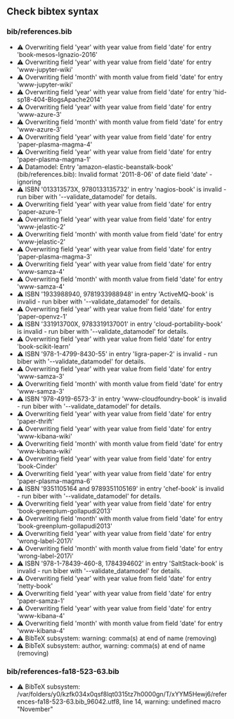 ## Check bibtex syntax


### bib/references.bib

* :warning: Overwriting field 'year' with year value from field 'date' for entry 'book-mesos-Ignazio-2016'
* :warning: Overwriting field 'year' with year value from field 'date' for entry 'www-jupyter-wiki'
* :warning: Overwriting field 'month' with month value from field 'date' for entry 'www-jupyter-wiki'
* :warning: Overwriting field 'year' with year value from field 'date' for entry 'hid-sp18-404-BlogsApache2014'
* :warning: Overwriting field 'year' with year value from field 'date' for entry 'www-azure-3'
* :warning: Overwriting field 'month' with month value from field 'date' for entry 'www-azure-3'
* :warning: Overwriting field 'year' with year value from field 'date' for entry 'paper-plasma-magma-4'
* :warning: Overwriting field 'year' with year value from field 'date' for entry 'paper-plasma-magma-1'
* :warning: Datamodel: Entry 'amazon-elastic-beanstalk-book' (bib/references.bib): Invalid format '2011-8-06' of date field 'date' - ignoring
* :warning: ISBN '013313573X, 9780133135732' in entry 'nagios-book' is invalid - run biber with '--validate_datamodel' for details.
* :warning: Overwriting field 'year' with year value from field 'date' for entry 'paper-azure-1'
* :warning: Overwriting field 'year' with year value from field 'date' for entry 'www-jelastic-2'
* :warning: Overwriting field 'month' with month value from field 'date' for entry 'www-jelastic-2'
* :warning: Overwriting field 'year' with year value from field 'date' for entry 'paper-plasma-magma-3'
* :warning: Overwriting field 'year' with year value from field 'date' for entry 'www-samza-4'
* :warning: Overwriting field 'month' with month value from field 'date' for entry 'www-samza-4'
* :warning: ISBN '1933988940, 9781933988948' in entry 'ActiveMQ-book' is invalid - run biber with '--validate_datamodel' for details.
* :warning: Overwriting field 'year' with year value from field 'date' for entry 'paper-openvz-1'
* :warning: ISBN '331913700X, 9783319137001' in entry 'cloud-portability-book' is invalid - run biber with '--validate_datamodel' for details.
* :warning: Overwriting field 'year' with year value from field 'date' for entry 'book-scikit-learn'
* :warning: ISBN '978-1-4799-8430-55' in entry 'ligra-paper-2' is invalid - run biber with '--validate_datamodel' for details.
* :warning: Overwriting field 'year' with year value from field 'date' for entry 'www-samza-3'
* :warning: Overwriting field 'month' with month value from field 'date' for entry 'www-samza-3'
* :warning: ISBN '978-4919-6573-3' in entry 'www-cloudfoundry-book' is invalid - run biber with '--validate_datamodel' for details.
* :warning: Overwriting field 'year' with year value from field 'date' for entry 'paper-thrift'
* :warning: Overwriting field 'year' with year value from field 'date' for entry 'www-kibana-wiki'
* :warning: Overwriting field 'month' with month value from field 'date' for entry 'www-kibana-wiki'
* :warning: Overwriting field 'year' with year value from field 'date' for entry 'book-Cinder'
* :warning: Overwriting field 'year' with year value from field 'date' for entry 'paper-plasma-magma-6'
* :warning: ISBN '9351105164 and 9789351105169' in entry 'chef-book' is invalid - run biber with '--validate_datamodel' for details.
* :warning: Overwriting field 'year' with year value from field 'date' for entry 'book-greenplum-gollapudi2013'
* :warning: Overwriting field 'month' with month value from field 'date' for entry 'book-greenplum-gollapudi2013'
* :warning: Overwriting field 'year' with year value from field 'date' for entry 'wrong-label-2017i'
* :warning: Overwriting field 'month' with month value from field 'date' for entry 'wrong-label-2017i'
* :warning: ISBN '978-1-78439-460-8, 1784394602' in entry 'SaltStack-book' is invalid - run biber with '--validate_datamodel' for details.
* :warning: Overwriting field 'year' with year value from field 'date' for entry 'netty-book'
* :warning: Overwriting field 'year' with year value from field 'date' for entry 'paper-samza-1'
* :warning: Overwriting field 'year' with year value from field 'date' for entry 'www-kibana-4'
* :warning: Overwriting field 'month' with month value from field 'date' for entry 'www-kibana-4'
* :warning: BibTeX subsystem: warning: comma(s) at end of name (removing)
* :warning: BibTeX subsystem: author, warning: comma(s) at end of name (removing)

### bib/references-fa18-523-63.bib

* :warning: BibTeX subsystem: /var/folders/y0/kzfk034x0qsf8lqt0315tz7h0000gn/T/xYYM5Hewj6/references-fa18-523-63.bib_96042.utf8, line 14, warning: undefined macro "November"

